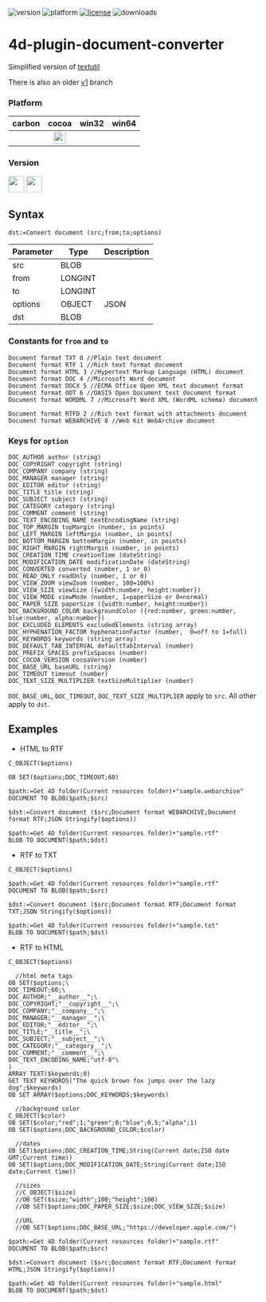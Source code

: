 ![version](https://img.shields.io/badge/version-17%2B-3E8B93)
![platform](https://img.shields.io/static/v1?label=platform&message=mac-intel%20|%20mac-arm&color=blue)
[![license](https://img.shields.io/github/license/miyako/4d-plugin-document-converter)](LICENSE)
![downloads](https://img.shields.io/github/downloads/miyako/4d-plugin-document-converter/total)

4d-plugin-document-converter
============================

Simplified version of [textutil](https://developer.apple.com/library/mac/documentation/Darwin/Reference/ManPages/man1/textutil.1.html)

There is also an older [v1](https://github.com/miyako/4d-plugin-document-converter/tree/v1) branch

### Platform

| carbon | cocoa | win32 | win64 |
|:------:|:-----:|:---------:|:---------:|
||<img src="https://cloud.githubusercontent.com/assets/1725068/22371562/1b091f0a-e4db-11e6-8458-8653954a7cce.png" width="24" height="24" />|||

### Version

<img width="32" height="32" src="https://user-images.githubusercontent.com/1725068/73986501-15964580-4981-11ea-9ac1-73c5cee50aae.png"> <img src="https://user-images.githubusercontent.com/1725068/73987971-db2ea780-4984-11ea-8ada-e25fb9c3cf4e.png" width="32" height="32" />


## Syntax

```
dst:=Convert document (src;from;to;options)
```

Parameter|Type|Description
------------|------------|----
src|BLOB|
from|LONGINT|
to|LONGINT|
options|OBJECT|JSON
dst|BLOB|

### Constants for ``from`` and ``to``

```
Document format TXT 0 //Plain text document
Document format RTF 1 //Rich text format document
Document format HTML 3 //Hypertext Markup Language (HTML) document
Document format DOC 4 //Microsoft Word document
Document format DOCX 5 //ECMA Office Open XML text document format
Document format ODT 6 //OASIS Open Document text document format
Document format WORDML 7 //Microsoft Word XML (WordML schema) document
```

```
Document format RTFD 2 //Rich text format with attachments document
Document format WEBARCHIVE 8 //Web Kit WebArchive document
```

### Keys for ``option``

```
DOC_AUTHOR author (string)
DOC_COPYRIGHT copyright (string)
DOC_COMPANY company (string)
DOC_MANAGER manager (string)
DOC_EDITOR editor (string)
DOC_TITLE title (string)
DOC_SUBJECT subject (string)
DOC_CATEGORY category (string)
DOC_COMMENT comment (string)
DOC_TEXT_ENCODING_NAME textEncodingName (string)
DOC_TOP_MARGIN topMargin (number, in points)
DOC_LEFT_MARGIN leftMargin (number, in points)
DOC_BOTTOM_MARGIN bottomMargin (number, in points)
DOC_RIGHT_MARGIN rightMargin (number, in points)
DOC_CREATION_TIME creationTime (dateString)
DOC_MODIFICATION_DATE modificationDate (dateString)
DOC_CONVERTED converted (number, 1 or 0)
DOC_READ_ONLY readOnly (number, 1 or 0)
DOC_VIEW_ZOOM viewZoom (number, 100=100%)
DOC_VIEW_SIZE viewSize ({width:number, height:number})
DOC_VIEW_MODE viewMode (number, 1=paperSize or 0=normal)
DOC_PAPER_SIZE paperSize ({width:number, height:number})
DOC_BACKGROUND_COLOR backgroundColor ({red:number, green:number, blue:number, alpha:number})
DOC_EXCLUDED_ELEMENTS excludedElements (string array)
DOC_HYPHENATION_FACTOR hyphenationFactor (number,  0=off to 1=full)
DOC_KEYWORDS keywords (string array)
DOC_DEFAULT_TAB_INTERVAL defaultTabInterval (number)
DOC_PREFIX_SPACES prefixSpaces (number)
DOC_COCOA_VERSION cocoaVersion (number)
DOC_BASE_URL baseURL (string)
DOC_TIMEOUT timeout (number)
DOC_TEXT_SIZE_MULTIPLIER textSizeMultiplier (number)
```

``DOC_BASE_URL``, ``DOC_TIMEOUT``, ``DOC_TEXT_SIZE_MULTIPLIER`` apply to ``src``. All other apply to ``dst``.

## Examples

* HTML to RTF

```
C_OBJECT($options)

OB SET($options;DOC_TIMEOUT;60)

$path:=Get 4D folder(Current resources folder)+"sample.webarchive"
DOCUMENT TO BLOB($path;$src)

$dst:=Convert document ($src;Document format WEBARCHIVE;Document format RTF;JSON Stringify($options))

$path:=Get 4D folder(Current resources folder)+"sample.rtf"
BLOB TO DOCUMENT($path;$dst)
```

* RTF to TXT

```
C_OBJECT($options)

$path:=Get 4D folder(Current resources folder)+"sample.rtf"
DOCUMENT TO BLOB($path;$src)

$dst:=Convert document ($src;Document format RTF;Document format TXT;JSON Stringify($options))

$path:=Get 4D folder(Current resources folder)+"sample.txt"
BLOB TO DOCUMENT($path;$dst)
```

* RTF to HTML

```
C_OBJECT($options)

  //html meta tags
OB SET($options;\
DOC_TIMEOUT;60;\
DOC_AUTHOR;"__author__";\
DOC_COPYRIGHT;"__copyright__";\
DOC_COMPANY;"__company__";\
DOC_MANAGER;"__manager__";\
DOC_EDITOR;"__editor__";\
DOC_TITLE;"__title__";\
DOC_SUBJECT;"__subject__";\
DOC_CATEGORY;"__category__";\
DOC_COMMENT;"__comment__";\
DOC_TEXT_ENCODING_NAME;"utf-8"\
)
ARRAY TEXT($keywords;0)
GET TEXT KEYWORDS("The quick brown fox jumps over the lazy dog";$keywords)
OB SET ARRAY($options;DOC_KEYWORDS;$keywords)

  //background color
C_OBJECT($color)
OB SET($color;"red";1;"green";0;"blue";0.5;"alpha";1)
OB SET($options;DOC_BACKGROUND_COLOR;$color)

  //dates
OB SET($options;DOC_CREATION_TIME;String(Current date;ISO date GMT;Current time))
OB SET($options;DOC_MODIFICATION_DATE;String(Current date;ISO date;Current time))

  //sizes
  //C_OBJECT($size)
  //OB SET($size;"width";100;"height";100)
  //OB SET($options;DOC_PAPER_SIZE;$size;DOC_VIEW_SIZE;$size)

  //URL
  //OB SET($options;DOC_BASE_URL;"https://developer.apple.com/")

$path:=Get 4D folder(Current resources folder)+"sample.rtf"
DOCUMENT TO BLOB($path;$src)

$dst:=Convert document ($src;Document format RTF;Document format HTML;JSON Stringify($options))

$path:=Get 4D folder(Current resources folder)+"sample.html"
BLOB TO DOCUMENT($path;$dst)
```
